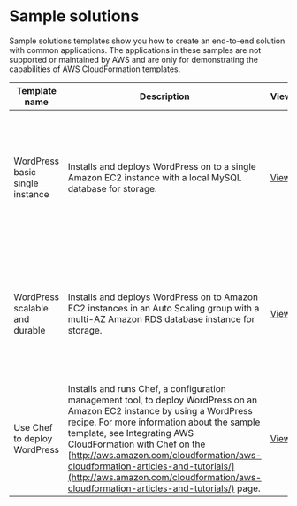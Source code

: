 # Sample solutions<a name="sample-templates-applications-sa-east-1"></a>

Sample solutions templates show you how to create an end\-to\-end solution with common applications\. The applications in these samples are not supported or maintained by AWS and are only for demonstrating the capabilities of AWS CloudFormation templates\.

| Template name                   | Description                                                                                                                                                                                                                                                                                                                                                                                                        | View                                                                                                             | View in Designer                                                                                                                                                                                                      | Launch                                                                                                                                                                                                                                                                                                                                                                                                                                                                         |
| ------------------------------- | ------------------------------------------------------------------------------------------------------------------------------------------------------------------------------------------------------------------------------------------------------------------------------------------------------------------------------------------------------------------------------------------------------------------ | ---------------------------------------------------------------------------------------------------------------- | --------------------------------------------------------------------------------------------------------------------------------------------------------------------------------------------------------------------- | ------------------------------------------------------------------------------------------------------------------------------------------------------------------------------------------------------------------------------------------------------------------------------------------------------------------------------------------------------------------------------------------------------------------------------------------------------------------------------ |
| WordPress basic single instance | Installs and deploys WordPress on to a single Amazon EC2 instance with a local MySQL database for storage\.                                                                                                                                                                                                                                                                                                        | [View](https://s3.sa-east-1.amazonaws.com/cloudformation-templates-sa-east-1/WordPress_Single_Instance.template) | [View in Designer](https://console.aws.amazon.com/cloudformation/designer/home?region=sa-east-1&templateURL=https://s3.sa-east-1.amazonaws.com/cloudformation-templates-sa-east-1/WordPress_Single_Instance.template) | [https://console.aws.amazon.com/cloudformation/home?region=sa-east-1#/stacks/new?stackName=WordPress-sample-basic&templateURL=https://s3.sa-east-1.amazonaws.com/cloudformation-templates-sa-east-1/WordPress_Single_Instance.template](https://console.aws.amazon.com/cloudformation/home?region=sa-east-1#/stacks/new?stackName=WordPress-sample-basic&templateURL=https://s3.sa-east-1.amazonaws.com/cloudformation-templates-sa-east-1/WordPress_Single_Instance.template) |
| WordPress scalable and durable  | Installs and deploys WordPress on to Amazon EC2 instances in an Auto Scaling group with a multi\-AZ Amazon RDS database instance for storage\.                                                                                                                                                                                                                                                                     | [View](https://s3.sa-east-1.amazonaws.com/cloudformation-templates-sa-east-1/WordPress_Multi_AZ.template)        | [View in Designer](https://console.aws.amazon.com/cloudformation/designer/home?region=sa-east-1&templateURL=https://s3.sa-east-1.amazonaws.com/cloudformation-templates-sa-east-1/WordPress_Multi_AZ.template)        | [https://console.aws.amazon.com/cloudformation/home?region=sa-east-1#/stacks/new?stackName=WordPress-sample-scalable&templateURL=https://s3.sa-east-1.amazonaws.com/cloudformation-templates-sa-east-1/WordPress_Multi_AZ.template](https://console.aws.amazon.com/cloudformation/home?region=sa-east-1#/stacks/new?stackName=WordPress-sample-scalable&templateURL=https://s3.sa-east-1.amazonaws.com/cloudformation-templates-sa-east-1/WordPress_Multi_AZ.template)         |
| Use Chef to deploy WordPress    | Installs and runs Chef, a configuration management tool, to deploy WordPress on an Amazon EC2 instance by using a WordPress recipe\. For more information about the sample template, see Integrating AWS CloudFormation with Chef on the [http://aws.amazon.com/cloudformation/aws-cloudformation-articles-and-tutorials/](http://aws.amazon.com/cloudformation/aws-cloudformation-articles-and-tutorials/) page\. | [View](https://s3.sa-east-1.amazonaws.com/cloudformation-templates-sa-east-1/WordPress_Chef.template)            | [View in Designer](https://console.aws.amazon.com/cloudformation/designer/home?region=sa-east-1&templateURL=https://s3.sa-east-1.amazonaws.com/cloudformation-templates-sa-east-1/WordPress_Chef.template)            | [https://console.aws.amazon.com/cloudformation/home?region=sa-east-1#/stacks/new?stackName=Chef-Local-mode-sample&templateURL=https://s3.sa-east-1.amazonaws.com/cloudformation-templates-sa-east-1/WordPress_Chef.template](https://console.aws.amazon.com/cloudformation/home?region=sa-east-1#/stacks/new?stackName=Chef-Local-mode-sample&templateURL=https://s3.sa-east-1.amazonaws.com/cloudformation-templates-sa-east-1/WordPress_Chef.template)                       |
